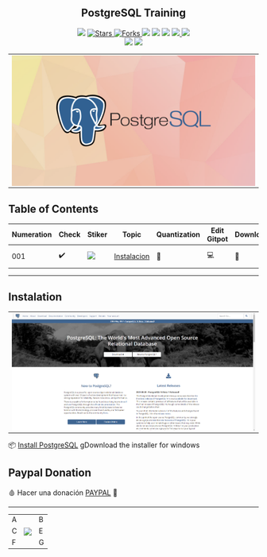 <h2 align="center"> PostgreSQL Training </h2>

<p align="center">
  
  </a>
    <img src="https://img.shields.io/github/languages/top/BrianMarquez3/PostgreSQL-Training?color=red">
  </a>
  <a href="https://github.com/BrianMarquez3/PostgreSQL-Training/stargazers">
    <img src="https://img.shields.io/github/stars/BrianMarquez3/PostgreSQL-Training.svg?style=flat" alt="Stars">
  </a>
  <a href="https://github.com/BrianMarquez3/PostgreSQL-Training/network">
    <img src="https://img.shields.io/github/forks/BrianMarquez3/PostgreSQL-Training.svg?style=flat" alt="Forks">
  </a>
    <img src="https://img.shields.io/github/v/tag/BrianMarquez3/PostgreSQL-Training?color=blue&label=Version&logo=PostgreSQL">
  </a>
  </a>
    <img src="https://img.shields.io/github/languages/code-size/BrianMarquez3/PostgreSQL-Training">
  </a>
  </a>
    <img src="https://img.shields.io/github/downloads/BrianMarquez3/PostgreSQL-Training/total?color=blue">
  </a>
  </a>
   <a href="https://github.com/BrianMarquez3/PostgreSQL-Training/network">
    <img src="https://img.shields.io/badge/Plataform-Windows-blue">
    <img src="https://img.shields.io/badge/Plataform-Linux-darkblue">
  </a><br>
  <img src="https://img.shields.io/github/last-commit/BrianMarquez3/PostgreSQL-Training?color=darkblue&style=for-the-badge">
  <img src="https://img.shields.io/github/languages/count/BrianMarquez3/PostgreSQL-Training?style=for-the-badge">
</P>

<table align="center">
  <tr>
    <td align="center" style="padding=0;width=50%;">
      <img align="center" style="padding=0;" src="./images/postgresql.png" />
    </td>
  </tr>
</table>

## Table of Contents

| Numeration   | Check       | Stiker        |    Topic      |   Quantization   |    Edit Gitpot    |    Downloads    |  link  |
| ------------ |-------------|-------------- |----------------- |------------------ |---------------- |-------------- |------------- |
|  001   |:heavy_check_mark: |<img src="https://media.giphy.com/media/W08c7xFA4ryiC90jNf/giphy.gif" width="25px"> | [Instalacion](#Instalacion)   | 🐫    | 💻 | 💾 | [ ⬅️ back](https://github.com/BrianMarquez3)| 


---


## Instalation

<table align="center">
  <tr>
    <td align="center" style="padding=0;width=50%;">
      <img align="center" style="padding=0;" src="./images/Home.png" />
    </td>
  </tr>
</table>

📦 [Install PostgreSQL](https://www.postgresql.org/download/windows/) gDownload the installer for windows<br>


## Paypal Donation
🩸 Hacer una donación [PAYPAL](https://www.paypal.com/donate?hosted_button_id=98U3T62494H9Y) 🍵

---

 <table align="center">
    <tr>
      <td colspan="3">A</td>
        <td>B</td>
      </tr>
      <tr>
        <td>C</td>
      <td colspan="2"><img align="center" style="padding=0;" src="./images/fractal.gif" /></td>
        <td>E</td>
      </tr>
      <tr>
      <td colspan="3">F</td>
        <td>G</td>
    </tr>
</table>